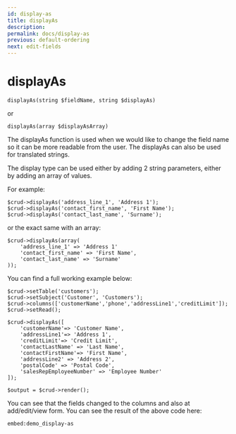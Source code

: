 ```yaml
---
id: display-as
title: displayAs
description: 
permalink: docs/display-as
previous: default-ordering
next: edit-fields
---
```


# displayAs


<pre><code class="language-php">displayAs(string $fieldName, string $displayAs)</code></pre>
or
<pre><code class="language-php">displayAs(array $displayAsArray)</code></pre>
The displayAs function is used when we would like to change the field name so it can be more readable from the user. The displayAs can also be used for translated strings. 

The display type can be used either by adding 2 string parameters, either by adding an array of values.

For example:
<pre><code class="language-php">$crud->displayAs('address_line_1', 'Address 1');
$crud->displayAs('contact_first_name', 'First Name');
$crud->displayAs('contact_last_name', 'Surname');
</code></pre>

or the exact same with an array:
<pre><code class="language-php">$crud->displayAs(array(
    'address_line_1' => 'Address 1'
    'contact_first_name' => 'First Name',
    'contact_last_name' => 'Surname'
));</code></pre>


You can find a full working example below:
<pre><code class="language-php">$crud->setTable('customers');
$crud->setSubject('Customer', 'Customers');
$crud->columns(['customerName','phone','addressLine1','creditLimit']);
$crud->setRead();

$crud->displayAs([
    'customerName'=> 'Customer Name',
    'addressLine1'=> 'Address 1',
    'creditLimit'=> 'Credit Limit',
    'contactLastName' => 'Last Name',
    'contactFirstName'=> 'First Name',
    'addressLine2' => 'Address 2',
    'postalCode' => 'Postal Code',
    'salesRepEmployeeNumber' => 'Employee Number'
]);

$output = $crud->render();</code></pre>

You can see that the fields changed to the columns and also at add/edit/view form. You can see the result of the above code here:

`embed:demo_display-as`
